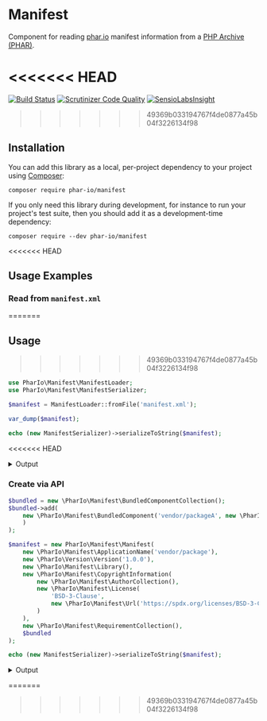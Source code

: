 # Manifest

Component for reading [phar.io](https://phar.io/) manifest information from a [PHP Archive (PHAR)](http://php.net/phar).

<<<<<<< HEAD
=======
[![Build Status](https://travis-ci.org/phar-io/manifest.svg?branch=master)](https://travis-ci.org/phar-io/manifest)
[![Scrutinizer Code Quality](https://scrutinizer-ci.com/g/phar-io/manifest/badges/quality-score.png?b=master)](https://scrutinizer-ci.com/g/phar-io/manifest/?branch=master)
[![SensioLabsInsight](https://insight.sensiolabs.com/projects/d8cc6035-69ad-477d-bd1a-ccc605480fd7/mini.png)](https://insight.sensiolabs.com/projects/d8cc6035-69ad-477d-bd1a-ccc605480fd7)

>>>>>>> 49369b033194767f4de0877a45b04f3226134f98
## Installation

You can add this library as a local, per-project dependency to your project using [Composer](https://getcomposer.org/):

    composer require phar-io/manifest

If you only need this library during development, for instance to run your project's test suite, then you should add it as a development-time dependency:

    composer require --dev phar-io/manifest

<<<<<<< HEAD
## Usage Examples

### Read from `manifest.xml`
=======
## Usage

>>>>>>> 49369b033194767f4de0877a45b04f3226134f98
```php
use PharIo\Manifest\ManifestLoader;
use PharIo\Manifest\ManifestSerializer;

$manifest = ManifestLoader::fromFile('manifest.xml');

var_dump($manifest);

echo (new ManifestSerializer)->serializeToString($manifest);
```
<<<<<<< HEAD

<details>
  <summary>Output</summary>
    
```shell
object(PharIo\Manifest\Manifest)#14 (6) {
  ["name":"PharIo\Manifest\Manifest":private]=>
  object(PharIo\Manifest\ApplicationName)#10 (1) {
    ["name":"PharIo\Manifest\ApplicationName":private]=>
    string(12) "some/library"
  }
  ["version":"PharIo\Manifest\Manifest":private]=>
  object(PharIo\Version\Version)#12 (5) {
    ["originalVersionString":"PharIo\Version\Version":private]=>
    string(5) "1.0.0"
    ["major":"PharIo\Version\Version":private]=>
    object(PharIo\Version\VersionNumber)#13 (1) {
      ["value":"PharIo\Version\VersionNumber":private]=>
      int(1)
    }
    ["minor":"PharIo\Version\Version":private]=>
    object(PharIo\Version\VersionNumber)#23 (1) {
      ["value":"PharIo\Version\VersionNumber":private]=>
      int(0)
    }
    ["patch":"PharIo\Version\Version":private]=>
    object(PharIo\Version\VersionNumber)#22 (1) {
      ["value":"PharIo\Version\VersionNumber":private]=>
      int(0)
    }
    ["preReleaseSuffix":"PharIo\Version\Version":private]=>
    NULL
  }
  ["type":"PharIo\Manifest\Manifest":private]=>
  object(PharIo\Manifest\Library)#6 (0) {
  }
  ["copyrightInformation":"PharIo\Manifest\Manifest":private]=>
  object(PharIo\Manifest\CopyrightInformation)#19 (2) {
    ["authors":"PharIo\Manifest\CopyrightInformation":private]=>
    object(PharIo\Manifest\AuthorCollection)#9 (1) {
      ["authors":"PharIo\Manifest\AuthorCollection":private]=>
      array(1) {
        [0]=>
        object(PharIo\Manifest\Author)#15 (2) {
          ["name":"PharIo\Manifest\Author":private]=>
          string(13) "Reiner Zufall"
          ["email":"PharIo\Manifest\Author":private]=>
          object(PharIo\Manifest\Email)#16 (1) {
            ["email":"PharIo\Manifest\Email":private]=>
            string(16) "reiner@zufall.de"
          }
        }
      }
    }
    ["license":"PharIo\Manifest\CopyrightInformation":private]=>
    object(PharIo\Manifest\License)#11 (2) {
      ["name":"PharIo\Manifest\License":private]=>
      string(12) "BSD-3-Clause"
      ["url":"PharIo\Manifest\License":private]=>
      object(PharIo\Manifest\Url)#18 (1) {
        ["url":"PharIo\Manifest\Url":private]=>
        string(26) "https://domain.tld/LICENSE"
      }
    }
  }
  ["requirements":"PharIo\Manifest\Manifest":private]=>
  object(PharIo\Manifest\RequirementCollection)#17 (1) {
    ["requirements":"PharIo\Manifest\RequirementCollection":private]=>
    array(1) {
      [0]=>
      object(PharIo\Manifest\PhpVersionRequirement)#20 (1) {
        ["versionConstraint":"PharIo\Manifest\PhpVersionRequirement":private]=>
        object(PharIo\Version\SpecificMajorAndMinorVersionConstraint)#24 (3) {
          ["originalValue":"PharIo\Version\AbstractVersionConstraint":private]=>
          string(3) "7.0"
          ["major":"PharIo\Version\SpecificMajorAndMinorVersionConstraint":private]=>
          int(7)
          ["minor":"PharIo\Version\SpecificMajorAndMinorVersionConstraint":private]=>
          int(0)
        }
      }
    }
  }
  ["bundledComponents":"PharIo\Manifest\Manifest":private]=>
  object(PharIo\Manifest\BundledComponentCollection)#8 (1) {
    ["bundledComponents":"PharIo\Manifest\BundledComponentCollection":private]=>
    array(0) {
    }
  }
}
<?xml version="1.0" encoding="UTF-8"?>
<phar xmlns="https://phar.io/xml/manifest/1.0">
    <contains name="some/library" version="1.0.0" type="library"/>
    <copyright>
        <author name="Reiner Zufall" email="reiner@zufall.de"/>
        <license type="BSD-3-Clause" url="https://domain.tld/LICENSE"/>
    </copyright>
    <requires>
        <php version="7.0"/>
    </requires>
</phar>
```
</details>

### Create via API
```php
$bundled = new \PharIo\Manifest\BundledComponentCollection();
$bundled->add(
    new \PharIo\Manifest\BundledComponent('vendor/packageA', new \PharIo\Version\Version('1.2.3-dev')
    )
);

$manifest = new PharIo\Manifest\Manifest(
    new \PharIo\Manifest\ApplicationName('vendor/package'),
    new \PharIo\Version\Version('1.0.0'),
    new \PharIo\Manifest\Library(),
    new \PharIo\Manifest\CopyrightInformation(
        new \PharIo\Manifest\AuthorCollection(),
        new \PharIo\Manifest\License(
            'BSD-3-Clause',
            new \PharIo\Manifest\Url('https://spdx.org/licenses/BSD-3-Clause.html')
        )
    ),
    new \PharIo\Manifest\RequirementCollection(),
    $bundled
);

echo (new ManifestSerializer)->serializeToString($manifest);
```

<details>
  <summary>Output</summary>
    
```xml
<?xml version="1.0" encoding="UTF-8"?>
<phar xmlns="https://phar.io/xml/manifest/1.0">
    <contains name="vendor/package" version="1.0.0" type="library"/>
    <copyright>
        <license type="BSD-3-Clause" url="https://spdx.org/licenses/BSD-3-Clause.html"/>
    </copyright>
    <requires>
        <php version="*"/>
    </requires>
    <bundles>
        <component name="vendor/packageA" version="1.2.3-dev"/>
    </bundles>
</phar>
```
    
</details>

=======
>>>>>>> 49369b033194767f4de0877a45b04f3226134f98
